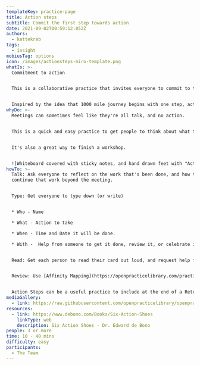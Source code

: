 ```yaml
---
templateKey: practice-page
title: Action steps
subtitle: Commit the first step towards action
date: 2021-09-02T00:59:12.052Z
authors:
  - kattekrab
tags:
  - insight
mobiusTag: options
icon: /images/actionsteps-miro-template.png
whatIs: >-
  Commitment to action


  This is a collaborative practice that invites everyone to commit to taking a first step towards action.  


  Inspired by the idea that 1000 mile journey begins with one step, action steps gets people to think about the first step they will take to continue the work begun together today. Informed by De Bono's Action shoes.
whyDo: >-
  Meetings can sometimes feel like they're all talk, and no action.  


  This is a quick and easy practice to get people to think about what they will do next, and put words into action. 


  It's also a great way to finish a workshop.


  ![Whiteboard covered with sticky notes, and hand drawn feet with "Action Steps" written at the top](/images/ActionSteps.jpg "Example of Action Steps in Action using sticky notes.")
howTo: >-
  Talk: Ask everyone to reflect on the work that's been done, and how they might
  continue that work beyond the meeting.


  Type: Get everyone to type down (or write) 


  * Who - Name

  * What - Action to take

  * When - Time and Date it will be done.

  * With -  Help from someone to get it done, review it, or celebrate it!


  Read: Get each person to read their card out loud, and request help from someone in the room


  Review: Use [Affinity Mapping](https://openpracticelibrary.com/practice/affinity-mapping/) to cluster and summarise action steps, or if there's a lot of actions to take, perhaps vote to prioritise what the group sees as most important to start with.


  Action Steps can be a useful practice to include at the end of a Retrospective, or following any activity that's generated a lot of ideas, and people want a clear idea of where to start, or what to do next.
mediaGallery:
  - link: https://raw.githubusercontent.com/openpracticelibrary/openpracticelibrary/master/static/images/ActionSteps.jpg
resources:
  - link: https://www.debono.com/Books/Six-Action-Shoes
    linkType: web
    description: Six Action Shoes - Dr. Edward de Bono
people: 3 or more
time: 10 - 40 mins
difficulty: easy
participants:
  - The Team
---
```

